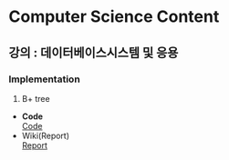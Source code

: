 # Computer Science Content  
## 강의 : 데이터베이스시스템 및 응용  
### Implementation  
1. B+ tree  
* **Code**  
[Code](https://github.com/rlqja1107/DatabaseSystem/tree/master/B%2Btree)  
* Wiki(Report)  
[Report](https://github.com/rlqja1107/DatabaseSystem/wiki/B-tree-Implementation)
